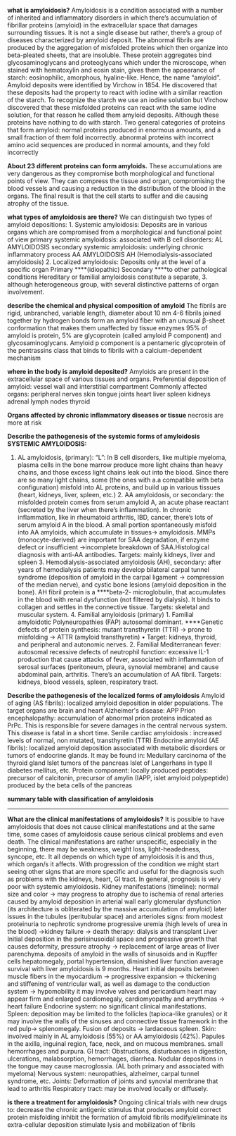 **what is amyloidosis?**
Amyloidosis is a condition associated with a number of inherited and inflammatory disorders in which there’s accumulation of fibrillar proteins (amyloid) in the extracellular space that damages surrounding tissues. It is not a single disease but rather, there’s a group of diseases characterized by amyloid deposit. The abnormal fibrils are produced by the aggregation of misfolded proteins which then organize into beta-pleated sheets, that are insoluble. These protein aggregates bind glycosaminoglycans and proteoglycans which under the microscope, when stained with hematoxylin and eosin stain, gives them the appearance of starch: eosinophilic, amorphous, hyaline-like. Hence, the name “amyloid”. Amyloid deposits were identified by Virchow in 1854. He discovered that these deposits had the property to react with iodine with a similar reaction of the starch. To recognize the starch we use an iodine solution but Virchow discovered that these misfolded proteins can react with the same iodine solution, for that reason he called them amyloid deposits. Although these proteins have nothing to do with starch. Two general categories of proteins that form amyloid: normal proteins produced in enormous amounts, and a small fraction of them fold incorrectly. abnormal proteins with incorrect amino acid sequences are produced in normal amounts, and they fold incorrectly

**About 23 different proteins can form amyloids.**
These accumulations are very dangerous as they compromise both morphological and functional points of view. They can compress the tissue and organ, compromising the blood vessels and causing a reduction in the distribution of the blood in the organs. The final result is that the cell starts to suffer and die causing atrophy of the tissue.

**what types of amyloidosis are there?**
We can distinguish two types of amyloid depositions: 1. Systemic amyloidosis: Deposits are in various organs which are compromised from a morphological and functional point of view primary systemic amyloidosis: associated with B cell disorders: AL AMYLOIDOSIS secondary systemic amyloidosis: underlying chronic inflammatory process AA AMYLOIDOSIS AH (Hemodialysis-associated amyloidosis) 2. Localized amyloidosis: Deposits only at the level of a specific organ Primary ****(idiopathic) Secondary ****to other pathological conditions Hereditary or familial amyloidosis constitute a separate, 3. although heterogeneous group, with several distinctive patterns of organ involvement.

**describe the chemical and physical composition of amyloid**
The fibrils are rigid, unbranched, variable length, diameter about 10 nm 4-6 fibrils joined together by hydrogen bonds form an amyloid fiber with an unusual β-sheet conformation that makes them unaffected by tissue enzymes 95% of amyloid is protein, 5% are glycoprotein (called amyloid P component) and glycosaminoglycans. Amyloid p component is a pentameric glycoprotein of the pentrassins class that binds to fibrils with a calcium-dependent mechanism

**where in the body is amyloid deposited?**
Amyloids are present in the extracellular space of various tissues and organs. Preferential deposition of amyloid: vessel wall and interstitial compartment Commonly affected organs: peripheral nerves skin tongue joints heart liver spleen kidneys adrenal lymph nodes thyroid

**Organs affected by chronic inflammatory diseases or tissue**
necrosis are more at risk

**Describe the pathogenesis of the systemic forms of amyloidosis SYSTEMIC AMYLOIDOSIS:**
1. AL amyloidosis, (primary): “L”: In B cell disorders, like multiple myeloma, plasma cells in the bone marrow produce more light chains than heavy chains, and those excess light chains leak out into the blood. Since there are so many light chains, some (the ones with a.a compatible with beta configuration) misfold into AL proteins, and build up in various tissues (heart, kidneys, liver, spleen, etc.) 2. AA amyloidosis, or secondary: the misfolded protein comes from serum amyloid A, an acute phase reactant (secreted by the liver when there’s inflammation). In chronic inflammation, like in rheumatoid arthritis, IBD, cancer, there’s lots of serum amyloid A in the blood. A small portion spontaneously misfold into AA amyloids, which accumulate in tissues→ amyloidosis. MMPs (monocyte-derived) are important for SAA degradation, if enzyme defect or insufficient →incomplete breakdown of SAA.Histological diagnosis with anti-AA antibodies. Targets: mainly kidneys, liver and spleen 3. Hemodialysis-associated amyloidosis (AH), secondary: after years of hemodialysis patients may develop bilateral carpal tunnel syndrome (deposition of amyloid in the carpal ligament → compression of the median nerve), and cystic bone lesions (amyloid deposition in the bone). AH fibril protein is a ****beta-2- microglobulin, that accumulates in the blood with renal dysfunction (not filtered by dialysis). It binds to collagen and settles in the connective tissue. Targets: skeletal and muscular system. 4. Familial amyloidosis (primary) 1. Familial amyloidotic Polyneuropathies (FAP) autosomal dominant. ****Genetic defects of protein synthesis: mutant transthyretin (TTR) → prone to misfolding → ATTR (amyloid transthyretin) • Target: kidneys, thyroid, and peripheral and autonomic nerves. 2. Familial Mediterranean fever: autosomal recessive defects of neutrophil function: excessive IL-1 production that cause attacks of fever, associated with inflammation of serosal surfaces (peritoneum, pleura, synovial membrane) and cause abdominal pain, arthritis. There’s an accumulation of AA fibril. Targets: kidneys, blood vessels, spleen, respiratory tract.

**Describe the pathogenesis of the localized forms of amyloidosis**
Amyloid of aging (AS fibrils): localized amyloid deposition in older populations. The target organs are brain and heart Alzheimer's disease: APP Prion encephalopathy: accumulation of abnormal prion proteins indicated as PrPc. This is responsible for severe damages in the central nervous system. This disease is fatal in a short time. Senile cardiac amyloidosis : increased levels of normal, non mutated, transthyretin (TTR) Endocrine amyloid (AE fibrils): localized amyloid deposition associated with metabolic disorders or tumors of endocrine glands. It may be found in: Medullary carcinoma of the thyroid gland Islet tumors of the pancreas Islet of Langerhans in type II diabetes mellitus, etc. Protein component: locally produced peptides: precursor of calcitonin, precursor of amylin (IAPP, islet amyloid polypeptide) produced by the beta cells of the pancreas

**summary table with classification of amyloidosis**

****

**What are the clinical manifestations of amyloidosis?**
It is possible to have amyloidosis that does not cause clinical manifestations and at the same time, some cases of amyloidosis cause serious clinical problems and even death. The clinical manifestations are rather unspecific, especially in the beginning, there may be weakness, weight loss, light-headedness, syncope, etc. It all depends on which type of amyloidosis it is and thus, which organ/s it affects. With progression of the condition we might start seeing other signs that are more specific and useful for the diagnosis such as problems with the kidneys, heart, GI tract. In general, prognosis is very poor with systemic amyloidosis. Kidney manifestations (timeline): normal size and color → may progress to atrophy due to ischemia of renal arteries caused by amyloid deposition in arterial wall early glomerular dysfunction (its architecture is obliterated by the massive accumulation of amyloid) later issues in the tubules (peritubular space) and arterioles signs: from modest proteinuria to nephrotic syndrome progressive uremia (high levels of urea in the blood) →kidney failure → death therapy: dialysis and transplant Liver Initial deposition in the perisinusoidal space and progressive growth that causes deformity, pressure atrophy → replacement of large areas of liver parenchyma. deposits of amyloid in the walls of sinusoids and in Kupffer cells hepatomegaly, portal hypertension, diminished liver function average survival with liver amyloidosis is 9 months. Heart initial deposits between muscle fibers in the myocardium → progressive expansion → thickening and stiffening of ventricular wall, as well as damage to the conduction system → hypomobility it may involve valves and pericardium heart may appear firm and enlarged cardiomegaly, cardiomyopathy and arrythmias → heart failure Endocrine system: no significant clinical manifestations. Spleen: deposition may be limited to the follicles (tapioca-like granules) or it may involve the walls of the sinuses and connective tissue framework in the red pulp→ splenomegaly. Fusion of deposits → lardaceous spleen. Skin: involved mainly in AL amyloidosis (55%) or AA amyloidosis (42%). Papules in the axilla, inguinal region, face, neck, and on mucous membranes. small hemorrhages and purpura. GI tract: Obstructions, disturbances in digestion, ulcerations, malabsorption, hemorrhages, diarrhea. Nodular depositions in the tongue may cause macroglossia. (AL both primary and associated with myeloma) Nervous system: neuropathies, alzheimer, carpal tunnel syndrome, etc. Joints: Deformation of joints and synovial membrane that lead to arthritis Respiratory tract: may be involved locally or diffusely.

**is there a treatment for amyloidosis?**
Ongoing clinical trials with new drugs to: decrease the chronic antigenic stimulus that produces amyloid correct protein misfolding inhibit the formation of amyloid fibrils modify/eliminate its extra-cellular deposition stimulate lysis and mobilization of fibrils
